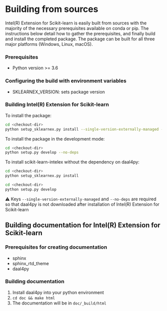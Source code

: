 # Building from sources
Intel(R) Extension for Scikit-learn is easily built from sources with the majority of the necessary prerequisites available on conda or pip. The instructions below detail how to gather the prerequisites, and finally build and install the completed package. The package can be built for all three major platforms (Windows, Linux, macOS).

### Prerequisites
* Python version >= 3.6

### Configuring the build with environment variables
* SKLEARNEX_VERSION: sets package version

### Building Intel(R) Extension for Scikit-learn
To install the package:

```bash
cd <checkout-dir>
python setup_sklearnex.py install --single-version-externally-managed --record=record.txt
```

To install the package in the development mode:

```bash
cd <checkout-dir>
python setup.py develop --no-deps
```

To install scikit-learn-intelex without the dependency on daal4py:

```bash
cd <checkout-dir>
python setup_sklearnex.py install
```
```bash
cd <checkout-dir>
python setup.py develop
```

⚠️ Keys `--single-version-externally-managed` and `--no-deps` are required so that daal4py is not downloaded after installation of Intel(R) Extension for Scikit-learn

## Building documentation for Intel(R) Extension for Scikit-learn
### Prerequisites for creating documentation
* sphinx
* sphinx_rtd_theme
* daal4py

### Building documentation
1. Install daal4py into your python environment
2. ```cd doc && make html```
3. The documentation will be in ```doc/_build/html```

